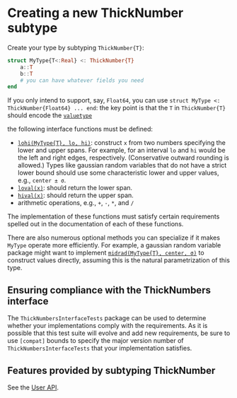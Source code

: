 # Creating a new ThickNumber subtype

Create your type by subtyping `ThickNumber{T}`:

```julia
struct MyType{T<:Real} <: ThickNumber{T}
    a::T
    b::T
    # you can have whatever fields you need
end
```

If you only intend to support, say, `Float64`, you can use `struct MyType <: ThickNumber{Float64} ... end`: the key point is that the `T` in `ThickNumber{T}` should encode the [`valuetype`](@ref)

the following interface functions must be defined:

- [`lohi(MyType{T}, lo, hi)`](@ref): construct `x` from two numbers specifying the lower and upper spans. For example, for an interval `lo` and `hi` would be the left and right edges, respectively. (Conservative outward rounding is allowed.) Types like gaussian random variables that do not have a strict lower bound should use some characteristic lower and upper values, e.g., `center ± σ`.
- [`loval(x)`](@ref): should return the lower span.
- [`hival(x)`](@ref): should return the upper span.
- arithmetic operations, e.g., `+`, `-`, `*`, and `/`

The implementation of these functions must satisfy certain requirements spelled out in the documentation of each of these functions.

There are also numerous optional methods you can specialize if it makes `MyType` operate more
efficiently. For example, a gaussian random variable package might want to implement [`midrad(MyType{T}, center, σ)`](@ref) to construct values directly, assuming this is the natural parametrization
of this type.

## Ensuring compliance with the ThickNumbers interface

The `ThickNumbersInterfaceTests` package can be used to determine whether your implementations comply with the requirements.  As it is possible that this test suite will evolve and add new requirements,
be sure to use `[compat]` bounds to specify the major version number of `ThickNumbersInterfaceTests` that your implementation satisfies.

## Features provided by subtyping ThickNumber

See the [User API](@ref).
